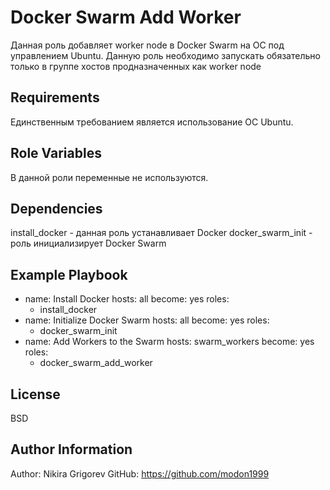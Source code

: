 Docker Swarm Add Worker
=========

Данная роль добавляет worker node в Docker Swarm на ОС под управлением Ubuntu. Данную роль необходимо запускать обязательно только в группе хостов продназначенных как worker node

Requirements
------------

Единственным требованием является использование ОС Ubuntu.

Role Variables
--------------

В данной роли переменные не используются.

Dependencies
------------

install_docker - данная роль устанавливает Docker
docker_swarm_init - роль инициализирует Docker Swarm

Example Playbook
----------------

- name: Install Docker
  hosts: all
  become: yes
  roles:
    - install_docker
- name: Initialize Docker Swarm
  hosts: all
  become: yes
  roles:
    - docker_swarm_init
- name: Add Workers to the Swarm
  hosts: swarm_workers
  become: yes
  roles:
    - docker_swarm_add_worker

License
-------

BSD

Author Information
------------------

Author: Nikira Grigorev
GitHub: https://github.com/modon1999
